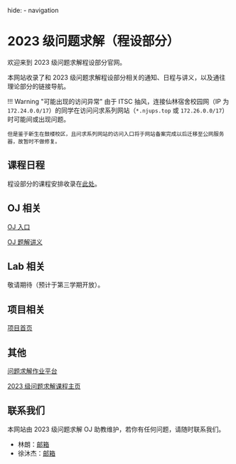 hide:
    - navigation

# 2023 级问题求解（程设部分）

欢迎来到 2023 级问题求解程设部分官网。

本网站收录了和 2023 级问题求解程设部分相关的通知、日程与讲义，以及通往理论部分的链接导航。

!!! Warning "可能出现的访问异常"
    由于 ITSC 抽风，连接仙林宿舍校园网（IP 为 `172.24.0.0/17`）的同学在访问问求系列网站（`*.njups.top` 或 `172.26.0.0/17`）时可能间或出现问题。

    但是鉴于新生在鼓楼校区，且问求系列网站的访问入口将于网站备案完成以后迁移至公网服务器，故暂时不做修复。

## 课程日程

程设部分的课程安排收录在[此处](schedule/)。

## OJ 相关

[OJ 入口](https://oj.njups.top)

[OJ 题解讲义](oj/)

## Lab 相关

敬请期待（预计于第三学期开放）。

## 项目相关

[项目首页](./program/)

## 其他

[问题求解作业平台](https://t.njups.top)

[2023 级问题求解课程主页](http://cslabcms.nju.edu.cn/problem_solving/index.php/2023%E7%BA%A7)


## 联系我们

本网站由 2023 级问题求解 OJ 助教维护，若你有任何问题，请随时联系我们。

+ 林朗：[邮箱](mailto:211850008@smail.nju.edu.cn)
+ 徐沐杰：[邮箱](mailto:litrehinn@gmail.com)